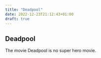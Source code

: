 ```yaml
---
title: "Deadpool"
date: 2022-12-23T21:12:43+01:00
draft: true
---
```


## Deadpool

The movie Deadpool is no super hero movie. 

